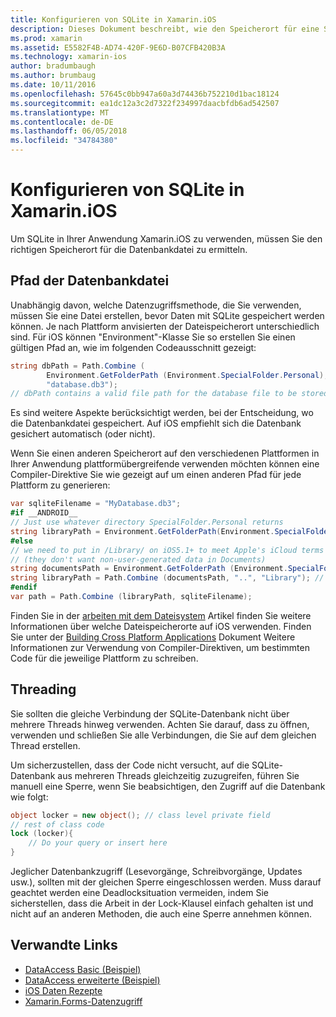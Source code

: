 ```yaml
---
title: Konfigurieren von SQLite in Xamarin.iOS
description: Dieses Dokument beschreibt, wie den Speicherort für eine SQLite-Datenbankdatei in einem Xamarin.iOS-Anwendung zu bestimmen. Diese Konzepte sind unabhängig von den Mechanismus der ausgewählten Daten relevant.
ms.prod: xamarin
ms.assetid: E5582F4B-AD74-420F-9E6D-B07CFB420B3A
ms.technology: xamarin-ios
author: bradumbaugh
ms.author: brumbaug
ms.date: 10/11/2016
ms.openlocfilehash: 57645c0bb947a60a3d74436b752210d1bac18124
ms.sourcegitcommit: ea1dc12a3c2d7322f234997daacbfdb6ad542507
ms.translationtype: MT
ms.contentlocale: de-DE
ms.lasthandoff: 06/05/2018
ms.locfileid: "34784380"
---
```

# <a name="configuring-sqlite-in-xamarinios"></a>Konfigurieren von SQLite in Xamarin.iOS

Um SQLite in Ihrer Anwendung Xamarin.iOS zu verwenden, müssen Sie den richtigen Speicherort für die Datenbankdatei zu ermitteln.

## <a name="database-file-path"></a>Pfad der Datenbankdatei

Unabhängig davon, welche Datenzugriffsmethode, die Sie verwenden, müssen Sie eine Datei erstellen, bevor Daten mit SQLite gespeichert werden können. Je nach Plattform anvisierten der Dateispeicherort unterschiedlich sind. Für iOS können "Environment"-Klasse Sie so erstellen Sie einen gültigen Pfad an, wie im folgenden Codeausschnitt gezeigt:

```csharp
string dbPath = Path.Combine (
        Environment.GetFolderPath (Environment.SpecialFolder.Personal),
        "database.db3");
// dbPath contains a valid file path for the database file to be stored
```

Es sind weitere Aspekte berücksichtigt werden, bei der Entscheidung, wo die Datenbankdatei gespeichert. Auf iOS empfiehlt sich die Datenbank gesichert automatisch (oder nicht).

Wenn Sie einen anderen Speicherort auf den verschiedenen Plattformen in Ihrer Anwendung plattformübergreifende verwenden möchten können eine Compiler-Direktive Sie wie gezeigt auf um einen anderen Pfad für jede Plattform zu generieren:

```csharp
var sqliteFilename = "MyDatabase.db3";
#if __ANDROID__
// Just use whatever directory SpecialFolder.Personal returns
string libraryPath = Environment.GetFolderPath(Environment.SpecialFolder.Personal); ;
#else
// we need to put in /Library/ on iOS5.1+ to meet Apple's iCloud terms
// (they don't want non-user-generated data in Documents)
string documentsPath = Environment.GetFolderPath (Environment.SpecialFolder.Personal); // Documents folder
string libraryPath = Path.Combine (documentsPath, "..", "Library"); // Library folder instead
#endif
var path = Path.Combine (libraryPath, sqliteFilename);
```

Finden Sie in der [arbeiten mit dem Dateisystem](~/ios/app-fundamentals/file-system.md) Artikel finden Sie weitere Informationen über welche Dateispeicherorte auf iOS verwenden. Finden Sie unter der [Building Cross Platform Applications](~/cross-platform/app-fundamentals/building-cross-platform-applications/index.md) Dokument Weitere Informationen zur Verwendung von Compiler-Direktiven, um bestimmten Code für die jeweilige Plattform zu schreiben.

## <a name="threading"></a>Threading

Sie sollten die gleiche Verbindung der SQLite-Datenbank nicht über mehrere Threads hinweg verwenden. Achten Sie darauf, dass zu öffnen, verwenden und schließen Sie alle Verbindungen, die Sie auf dem gleichen Thread erstellen.

Um sicherzustellen, dass der Code nicht versucht, auf die SQLite-Datenbank aus mehreren Threads gleichzeitig zuzugreifen, führen Sie manuell eine Sperre, wenn Sie beabsichtigen, den Zugriff auf die Datenbank wie folgt:

```csharp
object locker = new object(); // class level private field
// rest of class code
lock (locker){
    // Do your query or insert here
}
```

Jeglicher Datenbankzugriff (Lesevorgänge, Schreibvorgänge, Updates usw.), sollten mit der gleichen Sperre eingeschlossen werden. Muss darauf geachtet werden eine Deadlocksituation vermeiden, indem Sie sicherstellen, dass die Arbeit in der Lock-Klausel einfach gehalten ist und nicht auf an anderen Methoden, die auch eine Sperre annehmen können.


## <a name="related-links"></a>Verwandte Links

- [DataAccess Basic (Beispiel)](https://github.com/xamarin/mobile-samples/tree/master/DataAccess/Basic)
- [DataAccess erweiterte (Beispiel)](https://github.com/xamarin/mobile-samples/tree/master/DataAccess/Advanced)
- [iOS Daten Rezepte](https://developer.xamarin.com/recipes/ios/data/sqlite/)
- [Xamarin.Forms-Datenzugriff](~/xamarin-forms/app-fundamentals/databases.md)

